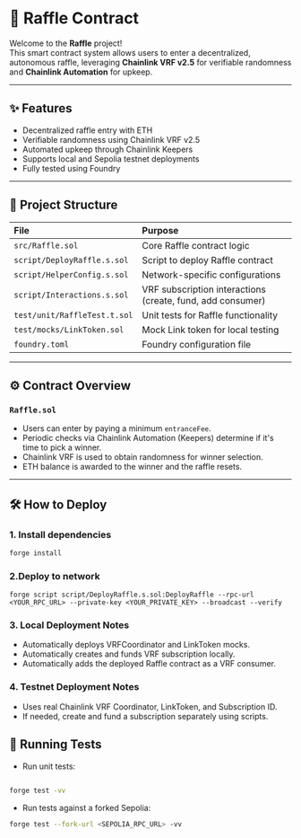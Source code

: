 # 🎲 Raffle Contract

Welcome to the **Raffle** project!  
This smart contract system allows users to enter a decentralized, autonomous raffle, leveraging **Chainlink VRF v2.5** for verifiable randomness and **Chainlink Automation** for upkeep.

---

## ✨ Features

- Decentralized raffle entry with ETH
- Verifiable randomness using Chainlink VRF v2.5
- Automated upkeep through Chainlink Keepers
- Supports local and Sepolia testnet deployments
- Fully tested using Foundry

---

## 📂 Project Structure

| File | Purpose |
|:----|:--------|
| `src/Raffle.sol` | Core Raffle contract logic |
| `script/DeployRaffle.s.sol` | Script to deploy Raffle contract |
| `script/HelperConfig.s.sol` | Network-specific configurations |
| `script/Interactions.s.sol` | VRF subscription interactions (create, fund, add consumer) |
| `test/unit/RaffleTest.t.sol` | Unit tests for Raffle functionality |
| `test/mocks/LinkToken.sol` | Mock Link token for local testing |
| `foundry.toml` | Foundry configuration file |

---

## ⚙️ Contract Overview

### `Raffle.sol`
- Users can enter by paying a minimum `entranceFee`.
- Periodic checks via Chainlink Automation (Keepers) determine if it's time to pick a winner.
- Chainlink VRF is used to obtain randomness for winner selection.
- ETH balance is awarded to the winner and the raffle resets.

---

## 🛠️ How to Deploy

### 1. Install dependencies
```bash
forge install
```

### 2.Deploy to network
```
forge script script/DeployRaffle.s.sol:DeployRaffle --rpc-url <YOUR_RPC_URL> --private-key <YOUR_PRIVATE_KEY> --broadcast --verify

```
### 3. Local Deployment Notes
- Automatically deploys VRFCoordinator and LinkToken mocks.
- Automatically creates and funds VRF subscription locally.
- Automatically adds the deployed Raffle contract as a VRF consumer.

### 4. Testnet Deployment Notes
- Uses real Chainlink VRF Coordinator, LinkToken, and Subscription ID.
- If needed, create and fund a subscription separately using scripts.

## 🧪 Running Tests

- Run unit tests:
``` bash
    
forge test -vv

```
- Run tests against a forked Sepolia:

``` bash
forge test --fork-url <SEPOLIA_RPC_URL> -vv

```



